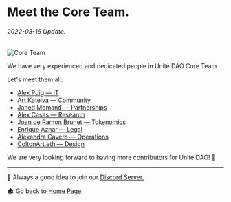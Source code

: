 # Meet the Core Team.
###### 2022-03-16 Update.



![Core Team](https://github.com/Unite-DAO/Documentation/blob/main/assets/Core%20Team.jpeg)



We have very experienced and dedicated people in Unite DAO Core Team. 

Let's meet them all:

- [Alex Puig — IT](https://www.linkedin.com/in/alexpuig/)
- [Art Kateiva — Community](https://www.linkedin.com/in/art0eth/)
- [Jahed Momand — Partnerships](https://www.linkedin.com/in/jahedmomand/)
- [Alex Casas — Research](https://www.linkedin.com/in/alexblockchain/)
- [Joan de Ramon Brunet — Tokenomics](https://www.linkedin.com/in/joan-de-ram%C3%B3n-brunet-98613b124/)
- [Enrique Aznar — Legal](https://www.linkedin.com/in/enriqueaznar/)
- [Alexandra Cavero — Operations](https://www.linkedin.com/in/alexandracavero/)
- [ColtonArt.eth — Design](https://linktr.ee/coltonorr)

We are very looking forward to having more contributors for Unite DAO! 🚀


***

💬 Always a good idea to join our [Discord Server.](https://discord.gg/7RwPerFPe8)

🏠 Go back to [Home Page.](https://github.com/Unite-DAO/Documentation)
